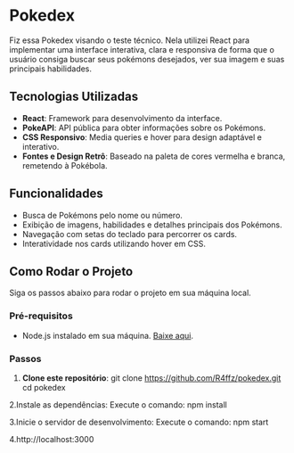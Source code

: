 # Pokedex

Fiz essa Pokedex visando o teste técnico. Nela utilizei React para implementar uma interface interativa, clara e responsiva de forma que o usuário consiga buscar seus pokémons desejados, ver sua imagem e suas principais habilidades. 

## Tecnologias Utilizadas
- **React**: Framework para desenvolvimento da interface.
- **PokeAPI**: API pública para obter informações sobre os Pokémons.
- **CSS Responsivo**: Media queries e hover para design adaptável e interativo.
- **Fontes e Design Retrô**: Baseado na paleta de cores vermelha e branca, remetendo à Pokébola.

## Funcionalidades
- Busca de Pokémons pelo nome ou número.
- Exibição de imagens, habilidades e detalhes principais dos Pokémons.
- Navegação com setas do teclado para percorrer os cards.
- Interatividade nos cards utilizando hover em CSS.

## Como Rodar o Projeto

Siga os passos abaixo para rodar o projeto em sua máquina local.

### Pré-requisitos
- Node.js instalado em sua máquina. [Baixe aqui](https://nodejs.org/).

### Passos

1. **Clone este repositório**:
   git clone https://github.com/R4ffz/pokedex.git
   cd pokedex
   
2.Instale as dependências: Execute o comando:
npm install

3.Inicie o servidor de desenvolvimento: Execute o comando: npm start

4.http://localhost:3000
